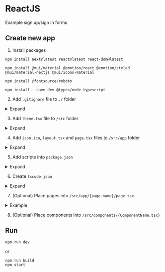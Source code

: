 # ReactJS
Example sign up/sign in forms

## Create new app

1. Install packages
```
npm install next@latest react@latest react-dom@latest
```

```
npm install @mui/material @emotion/react @emotion/styled @mui/material-nextjs @mui/icons-material
```

```
npm install @fontsource/roboto
```

```
npm install --save-dev @types/node typescript
```

2. Add `.gitignore` file to `./` folder
<details>
<summary>Expand</summary>

```
# Logs
logs
*.log
npm-debug.log*

# Compiled binary addons (https://nodejs.org/api/addons.html)
build/Release

# Dependency directories
node_modules/

# TypeScript cache
*.tsbuildinfo

# Optional npm cache directory
.npm

# Optional eslint cache
.eslintcache

# Optional stylelint cache
.stylelintcache

# Output of 'npm pack'
*.tgz

# dotenv environment variable files
.env
.env.development.local
.env.test.local
.env.production.local
.env.local

# Next.js build output
.next
out

# Stores VSCode versions used for testing VSCode extensions
.vscode-test
```
</details>

3. Add `theme.tsx` file to `/src` folder
<details>
<summary>Expand</summary>

```tsx
'use client'

import { Roboto, Roboto_Condensed } from 'next/font/google'
import { createTheme } from '@mui/material/styles'

const roboto = Roboto_Condensed({
  weight: ['300', '400', '500', '700'],
  subsets: ['latin', 'cyrillic-ext'],
  display: 'swap',
})

const theme = createTheme({
  typography: {
    fontFamily: roboto.style.fontFamily,
  },
})

export default theme;
```
</details>

4. Add `icon.ico`, `layout.tsx` and `page.tsx` files to `/src/app` folder
<details>
<summary>Expand</summary>

`layout.tsx`:
```tsx
import { AppRouterCacheProvider } from '@mui/material-nextjs/v14-appRouter'
import { ThemeProvider } from '@mui/material/styles'
import theme from '../theme'

import CssBaseline from '@mui/material/CssBaseline';

export default function RootLayout({
    children,
  }: {
    children: React.ReactNode
  }) {
    return (
      <html lang="en">
        <body>
          <AppRouterCacheProvider options={{ enableCssLayer: true }}>
            <ThemeProvider theme={theme}>
              <CssBaseline />
              {children}
            </ThemeProvider>
          </AppRouterCacheProvider>
        </body>
      </html>
    )
}
```

`page.tsx`
```tsx
import Container from '@mui/material/Container'

export default function Page() {
  return (
    <Container maxWidth='lg'>
      <h1>Main page</h1>
    </Container>
  )
}
```
</details>

5. Add scripts into `package.json`
<details>
<summary>Expand</summary>

```json
"scripts": {
    "dev": "next dev",
    "build": "next build",
    "start": "next start",
    "lint": "next lint"
}
```
</details>

6. Create `tscode.json`
<details>
<summary>Expand</summary>

```json
{
    "compilerOptions": {
        "lib": [
            "dom",
            "dom.iterable",
            "esnext"
        ],
        "allowJs": true,
        "skipLibCheck": true,
        "strict": false,
        "noEmit": true,
        "incremental": true,
        "module": "esnext",
        "esModuleInterop": true,
        "moduleResolution": "node",
        "resolveJsonModule": true,
        "isolatedModules": true,
        "jsx": "preserve",
        "plugins": [
            {
                "name": "next"
            }
        ]
    },
    "include": [
        "next-env.d.ts",
        ".next/types/**/*.ts",
        "**/*.ts",
        "**/*.tsx"
    ],
    "exclude": [
        "node_modules"
    ]
}
```
</details>

7. (Optional) Place pages into `/src/app/{page-name}/page.tsx`
<details>
<summary>Example</summary>

`/src/app/sign-up/page.tsx`
```tsx
import Container from '@mui/material/Container'

export default function Page() {
    return (
        <Container>
            <h1>Sign up</h1>
        </Container>
    )
}
```
</details>

8. (Optional) Place components into `/src/components/{ComponentName.tsx}`

## Run
```
npm run dev
```
or
```
npm run build
npm start
```